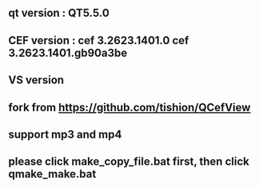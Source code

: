 ## qt version : QT5.5.0
## CEF version : cef 3.2623.1401.0  cef 3.2623.1401.gb90a3be  
## VS version
## fork from https://github.com/tishion/QCefView
## support mp3 and mp4
## please click make_copy_file.bat first, then click qmake_make.bat